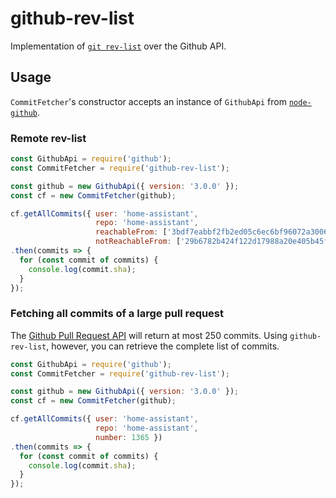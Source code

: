 # github-rev-list

Implementation of [`git rev-list`][rev-list] over the Github API.

[rev-list]: https://git-scm.com/docs/git-rev-list

## Usage

`CommitFetcher`'s constructor accepts an instance of `GithubApi` from [`node-github`][node-github].

[node-github]: https://github.com/mikedeboer/node-github

### Remote rev-list

```javascript
const GithubApi = require('github');
const CommitFetcher = require('github-rev-list');

const github = new GithubApi({ version: '3.0.0' });
const cf = new CommitFetcher(github);

cf.getAllCommits({ user: 'home-assistant',
                   repo: 'home-assistant',
                   reachableFrom: ['3bdf7eabbf2fb2ed05c6ec6bf96072a30060eee8'],
                   notReachableFrom: ['29b6782b424f122d17988a20e405b45fb6cba003'] })
.then(commits => {
  for (const commit of commits) {
    console.log(commit.sha);
  }
});
```

### Fetching all commits of a large pull request

The [Github Pull Request API][pr-api] will return at most 250 commits. Using `github-rev-list`, however, you can retrieve the complete list of commits.

[pr-api]: https://developer.github.com/v3/pulls/#list-commits-on-a-pull-request

```javascript
const GithubApi = require('github');
const CommitFetcher = require('github-rev-list');

const github = new GithubApi({ version: '3.0.0' });
const cf = new CommitFetcher(github);

cf.getAllCommits({ user: 'home-assistant',
                   repo: 'home-assistant',
                   number: 1365 })
.then(commits => {
  for (const commit of commits) {
    console.log(commit.sha);
  }
});
```
